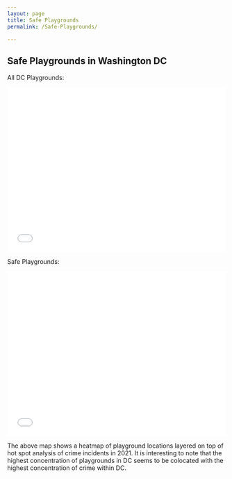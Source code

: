 ```yaml
---
layout: page
title: Safe Playgrounds
permalink: /Safe-Playgrounds/

---
```


## Safe Playgrounds in Washington DC

All DC Playgrounds:

<style>.embed-container {position: relative; padding-bottom: 75%; height: 0; max-width: 100%;} .embed-container iframe, .embed-container object, .embed-container iframe{position: absolute; top: 0; left: 0; width: 100%; height: 100%;} small{position: absolute; z-index: 40; bottom: 0; margin-bottom: -15px;}</style><div class="embed-container"><iframe width="400" height="300" frameborder="0" scrolling="no" marginheight="0" marginwidth="0" title="Final_Project_Working" src="//mygmu.maps.arcgis.com/apps/Embed/index.html?webmap=11dd3b83dab34be788ec12bde4418117&extent=-77.2212,38.8205,-76.802,39.0083&zoom=true&previewImage=false&scale=true&search=true&searchextent=true&disable_scroll=true&theme=light"></iframe></div>



Safe Playgrounds:

<style>.embed-container {position: relative; padding-bottom: 75%; height: 0; max-width: 100%;} .embed-container iframe, .embed-container object, .embed-container iframe{position: absolute; top: 0; left: 0; width: 100%; height: 100%;} small{position: absolute; z-index: 40; bottom: 0; margin-bottom: -15px;}</style><div class="embed-container"><iframe width="400" height="300" frameborder="0" scrolling="no" marginheight="0" marginwidth="0" title="Playground vs Crime Density" src="//mygmu.maps.arcgis.com/apps/Embed/index.html?webmap=733b55174bdd4955a4c73ce06c4bdffa&extent=-77.1362,38.876,-76.9266,38.9699&zoom=true&previewImage=false&scale=true&legendlayers=true&disable_scroll=true&theme=light"></iframe></div>

The above map shows a heatmap of playground locations layered on top of hot spot analysis of crime incidents in 2021. It is interesting to note that the highest concentration of playgrounds in DC seems to be colocated with the highest concentration of crime within DC. 
